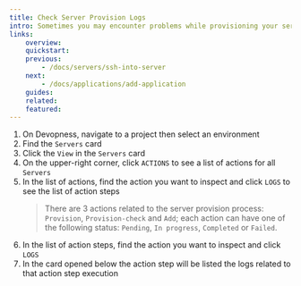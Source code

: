 ```yaml
---
title: Check Server Provision Logs
intro: Sometimes you may encounter problems while provisioning your servers. Check your server' actions logs to evaluate what happened.
links:
    overview:
    quickstart:
    previous:
        - /docs/servers/ssh-into-server
    next:
        - /docs/applications/add-application
    guides:
    related:
    featured:
---
```


1. On Devopness, navigate to a project then select an environment
1. Find the `Servers` card
1. Click the `View` in the `Servers` card
1. On the upper-right corner, click `ACTIONS` to see a list of actions for all `Servers`
1. In the list of actions, find the action you want to inspect and click `LOGS` to see the list of action steps
    > There are 3 actions related to the server provision process: `Provision`, `Provision-check` and `Add`;
    > each action can have one of the following status: `Pending`, `In progress`, `Completed` or `Failed`.
1. In the list of action steps, find the action you want to inspect and click `LOGS`
1. In the card opened below the action step will be listed the logs related to that action step execution
